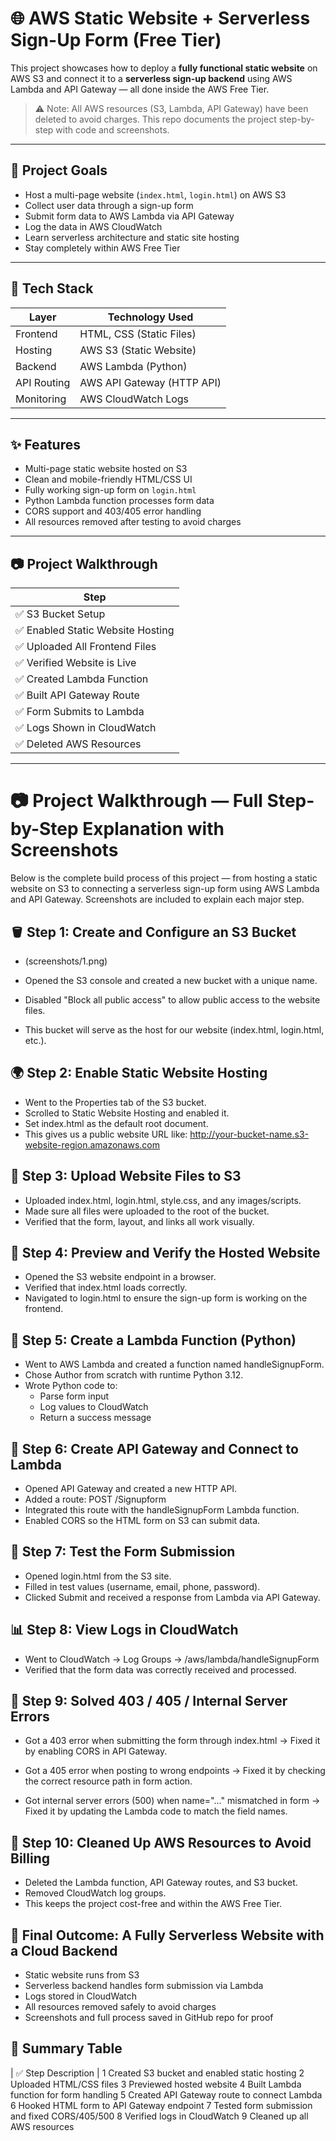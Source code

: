 # 🌐 AWS Static Website + Serverless Sign-Up Form (Free Tier)

This project showcases how to deploy a **fully functional static website** on AWS S3 and connect it to a **serverless sign-up backend** using AWS Lambda and API Gateway — all done inside the AWS Free Tier.

> ⚠️ Note: All AWS resources (S3, Lambda, API Gateway) have been deleted to avoid charges. This repo documents the project step-by-step with code and screenshots.

---

## 🚀 Project Goals

- Host a multi-page website (`index.html`, `login.html`) on AWS S3
- Collect user data through a sign-up form
- Submit form data to AWS Lambda via API Gateway
- Log the data in AWS CloudWatch
- Learn serverless architecture and static site hosting
- Stay completely within AWS Free Tier

---

## 🔧 Tech Stack

| Layer        | Technology Used               |
|--------------|-------------------------------|
| Frontend     | HTML, CSS (Static Files)      |
| Hosting      | AWS S3 (Static Website)       |
| Backend      | AWS Lambda (Python)           |
| API Routing  | AWS API Gateway (HTTP API)    |
| Monitoring   | AWS CloudWatch Logs           |

---

## ✨ Features

- Multi-page static website hosted on S3
- Clean and mobile-friendly HTML/CSS UI
- Fully working sign-up form on `login.html`
- Python Lambda function processes form data
- CORS support and 403/405 error handling
- All resources removed after testing to avoid charges

---

## 📷 Project Walkthrough

| Step | 
|------|
| ✅ S3 Bucket Setup |
| ✅ Enabled Static Website Hosting | 
| ✅ Uploaded All Frontend Files | 
| ✅ Verified Website is Live | 
| ✅ Created Lambda Function | 
| ✅ Built API Gateway Route |
| ✅ Form Submits to Lambda |
| ✅ Logs Shown in CloudWatch | 
| ✅ Deleted AWS Resources | 

---
# 📷 Project Walkthrough — Full Step-by-Step Explanation with Screenshots

Below is the complete build process of this project — from hosting a static website on S3 to connecting a serverless sign-up form using AWS Lambda and API Gateway. Screenshots are included to explain each major step.

## 🪣 Step 1: Create and Configure an S3 Bucket 
- (screenshots/1.png)

 - Opened the S3 console and created a new bucket with a unique name.
 - Disabled "Block all public access" to allow public access to the website files.
 - This bucket will serve as the host for our website (index.html, login.html, etc.).

## 🌍 Step 2: Enable Static Website Hosting

 - Went to the Properties tab of the S3 bucket.
 - Scrolled to Static Website Hosting and enabled it.
 - Set index.html as the default root document.
 - This gives us a public website URL like:
     http://your-bucket-name.s3-website-region.amazonaws.com
   
## 📂 Step 3: Upload Website Files to S3

 - Uploaded index.html, login.html, style.css, and any images/scripts.
 - Made sure all files were uploaded to the root of the bucket.
 - Verified that the form, layout, and links all work visually.

## 👀 Step 4: Preview and Verify the Hosted Website

 - Opened the S3 website endpoint in a browser.
 - Verified that index.html loads correctly.
 - Navigated to login.html to ensure the sign-up form is working on the frontend.

## 🧠 Step 5: Create a Lambda Function (Python)

 - Went to AWS Lambda and created a function named handleSignupForm.
 - Chose Author from scratch with runtime Python 3.12.
 - Wrote Python code to:
     - Parse form input
     - Log values to CloudWatch
     - Return a success message

## 🔗 Step 6: Create API Gateway and Connect to Lambda

 - Opened API Gateway and created a new HTTP API.
 - Added a route: POST /Signupform
 - Integrated this route with the handleSignupForm Lambda function.
 - Enabled CORS so the HTML form on S3 can submit data.

## 🧪 Step 7: Test the Form Submission

 - Opened login.html from the S3 site.
 - Filled in test values (username, email, phone, password).
 - Clicked Submit and received a response from Lambda via API Gateway.

## 📊 Step 8: View Logs in CloudWatch

 - Went to CloudWatch → Log Groups → /aws/lambda/handleSignupForm
 - Verified that the form data was correctly received and processed.

## 🔐 Step 9: Solved 403 / 405 / Internal Server Errors

 - Got a 403 error when submitting the form through index.html
 → Fixed it by enabling CORS in API Gateway.

 - Got a 405 error when posting to wrong endpoints
 → Fixed it by checking the correct resource path in form action.

 - Got internal server errors (500) when name="..." mismatched in form
 → Fixed it by updating the Lambda code to match the field names.

## 🧼 Step 10: Cleaned Up AWS Resources to Avoid Billing

 - Deleted the Lambda function, API Gateway routes, and S3 bucket.
 - Removed CloudWatch log groups.
 - This keeps the project cost-free and within the AWS Free Tier.

## 🎉 Final Outcome: A Fully Serverless Website with a Cloud Backend

 - Static website runs from S3
 - Serverless backend handles form submission via Lambda
 - Logs stored in CloudWatch
 - All resources removed safely to avoid charges
 - Screenshots and full process saved in GitHub repo for proof

## 📌 Summary Table
| ✅ Step	Description |
  1	Created S3 bucket and enabled static hosting
  2	Uploaded HTML/CSS files
  3	Previewed hosted website
  4	Built Lambda function for form handling
  5	Created API Gateway route to connect Lambda
  6	Hooked HTML form to API Gateway endpoint
  7	Tested form submission and fixed CORS/405/500
  8	Verified logs in CloudWatch
  9	Cleaned up all AWS resources

  
 
